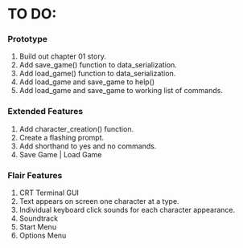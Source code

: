 # TO DO:

### Prototype
1. Build out chapter 01 story.
2. Add save_game() function to data_serialization.
3. Add load_game() function to data_serialization.
4. Add load_game and save_game to help()
5. Add load_game and save_game to working list of commands.

### Extended Features
1. Add character_creation() function.
2. Create a flashing prompt.
3. Add shorthand to yes and no commands.
4. Save Game | Load Game

### Flair Features
1. CRT Terminal GUI
2. Text appears on screen one character at a type.
3. Individual keyboard click sounds for each character appearance.
4. Soundtrack
5. Start Menu
6. Options Menu